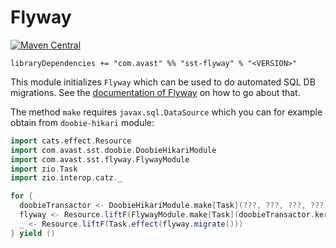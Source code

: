 # Flyway

[![Maven Central](https://img.shields.io/maven-central/v/com.avast/sst-flyway_2.12)](https://repo1.maven.org/maven2/com/avast/sst-flyway_2.12/)

`libraryDependencies += "com.avast" %% "sst-flyway" % "<VERSION>"`

This module initializes `Flyway` which can be used to do automated SQL DB migrations. See the [documentation of Flyway](https://flywaydb.org/documentation/) 
on how to go about that.

The method `make` requires `javax.sql.DataSource` which you can for example obtain from `doobie-hikari` module:

```scala
import cats.effect.Resource
import com.avast.sst.doobie.DoobieHikariModule
import com.avast.sst.flyway.FlywayModule
import zio.Task
import zio.interop.catz._

for {
  doobieTransactor <- DoobieHikariModule.make[Task](???, ???, ???, ???)
  flyway <- Resource.liftF(FlywayModule.make[Task](doobieTransactor.kernel, ???))
  _ <- Resource.liftF(Task.effect(flyway.migrate()))
} yield ()
```

